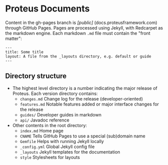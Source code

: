 # Proteus Documents

Content in the gh-pages branch is *[public]* (docs.proteusframework.com) through GitHub Pages.  Pages are processed using Jekyll, with Redcarpet as the markdown engine.
Each markdown `.md` file must contain the "front matter":
```
---
title: Some title
layout: A file from the _layouts directory, e.g. default or guide
---
```

## Directory structure
 * The highest level directory is a number indicating the major release of Proteus.  Each version directory contains:
   * `changes.md` Change log for the release (developer-oriented)
   * `features.md` Notable features added or major interface changes for the release
   * `guides/` Developer guides in markdown
   * `api/` Javadoc reference
 * Other contents in the root directory:
   * `index.md` Home page
   * `CNAME` Tells GitHub Pages to use a special (sub)domain name
   * `Gemfile` Helps with running Jekyll locally
   * `_config.yml` Global Jekyll config file
   * `_layouts` Jekyll templates for the documentation
   * `style` Stylesheets for layouts
